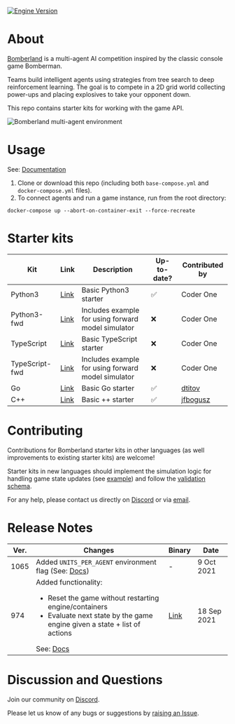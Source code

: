 [![Engine Version](https://img.shields.io/badge/engine%20ver.-1065-blue)](#release-notes)

# About

[Bomberland](https://www.gocoder.one/bomberland?s=gh) is a multi-agent AI competition inspired by the classic console game Bomberman.

Teams build intelligent agents using strategies from tree search to deep reinforcement learning. The goal is to compete in a 2D grid world collecting power-ups and placing explosives to take your opponent down.

This repo contains starter kits for working with the game API.

![Bomberland multi-agent environment](https://www.gocoder.one/static/bomberland-529e18e676d8d28feca69f8f78a35c55.gif "Bomberland")

# Usage

See: [Documentation](https://www.gocoder.one/docs?s=gh)

1. Clone or download this repo (including both `base-compose.yml` and `docker-compose.yml` files).
1. To connect agents and run a game instance, run from the root directory:

```
docker-compose up --abort-on-container-exit --force-recreate
```

# Starter kits
| Kit | Link | Description | Up-to-date? | Contributed by |
| --- | --- | --- | --- | --- |
| Python3 | [Link](https://github.com/CoderOneHQ/starter-kits/tree/master/python3) | Basic Python3 starter | ✅ | Coder One |
| Python3-fwd | [Link](https://github.com/CoderOneHQ/starter-kits/tree/master/python3) | Includes example for using forward model simulator | ❌ | Coder One |
| TypeScript | [Link](https://github.com/CoderOneHQ/starter-kits/tree/master/typescript) | Basic TypeScript starter | ❌ | Coder One |
| TypeScript-fwd | [Link](https://github.com/CoderOneHQ/starter-kits/tree/master/typescript) | Includes example for using forward model simulator | ❌ | Coder One |
| Go | [Link](https://github.com/CoderOneHQ/bomberland/tree/master/go) | Basic Go starter | ✅ | [dtitov](https://github.com/dtitov) |
| C++ | [Link](https://github.com/CoderOneHQ/bomberland/tree/master/C%2B%2B) | Basic ++ starter | ✅ | [jfbogusz](https://github.com/jfbogusz) |

# Contributing
Contributions for Bomberland starter kits in other languages (as well improvements to existing starter kits) are welcome!

Starter kits in new languages should implement the simulation logic for handling game state updates (see [example](https://github.com/CoderOneHQ/starter-kits/blob/master/python3/game_state.py)) and follow the [validation schema](https://github.com/CoderOneHQ/starter-kits/blob/master/validation.schema.json).

For any help, please contact us directly on [Discord](https://discord.gg/NkfgvRN) or via [email](mailto:humans@gocoder.one).

# Release Notes
| Ver. | Changes | Binary | Date |
| --- | --- | --- | --- |
| 1065 | Added `UNITS_PER_AGENT` environment flag (See: [Docs](https://gocoder.one/docs/api-reference#%EF%B8%8F-environment-flags)) | - | 9 Oct 2021 |
| 974 | Added functionality: <ul><li>Reset the game without restarting engine/containers</li><li>Evaluate next state by the game engine given a state + list of actions</li></ul> See: [Docs](https://gocoder.one/docs/api-reference#-administrator-api?s=gh) | [Link](https://github.com/CoderOneHQ/bomberland/releases/tag/build-974) | 18 Sep 2021 |

# Discussion and Questions

Join our community on [Discord](https://discord.gg/NkfgvRN).

Please let us know of any bugs or suggestions by [raising an Issue](https://github.com/CoderOneHQ/starter-kits/issues).
